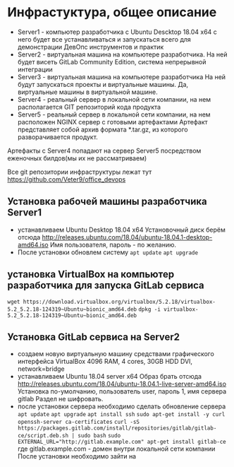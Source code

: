 # Инфрастуктура, общее описание

- Server1 - компьютер разработчика с Ubuntu Descktop 18.04 x64
с него будет все устанавливаться и запускаться всего для демонстрации ДевОпс инструментов и практик
- Server2 - виртуальная машина на компьютере разработчика. 
На ней будет висеть GitLab Community Edition, система непрерывной интеграции
- Server3 - виртуальная машина на компьютере разработчика
На ней будут запускаться проекты и виртуальные машины. Да, виртуальные машины в виртуальной машине.
- Server4 - реальный сервер в локальной сети компании, на нем располагается GIT репозиторий кода продукта
- Server5 - реальный сервер в локальной сети компании, на нем расположен NGINX сервер с готовыми артефактами 
Артефакт представляет собой архив формата *.tar.gz, из которого разворачивается продукт.

Артефакты с Server4 попадают на сервер Server5 посредством еженочных билдов(мы их не рассматриваем)

Все git репозитории инфраструктуры лежат тут https://github.com/Veter9/office_devops

## Установка рабочей машины разработчика Server1
- устанавливаем Ubuntu Desktop 18.04 x64
Установочный диск берём отсюда 
http://releases.ubuntu.com/18.04/ubuntu-18.04.1-desktop-amd64.iso
Имя пользователя, пароль - по желанию.
- После установки обновлем систему
`apt update`
`apt upgrade`

## установка VirtualBox на компьютер разработчика для запуска GitLab сервиса
`wget https://download.virtualbox.org/virtualbox/5.2.18/virtualbox-5.2_5.2.18-124319~Ubuntu~bionic_amd64.deb`
`dpkg -i virtualbox-5.2_5.2.18-124319~Ubuntu~bionic_amd64.deb`

## Установка GitLab сервиса на Server2
- создаем новую виртуальную машину средствами графического интерфейса VirtualBox 
4096 RAM, 4 cores, 30GB HDD DVI, network=bridge 
- устанавливаем Ubuntu 18.04 server x64
Образ брать отсюда http://releases.ubuntu.com/18.04/ubuntu-18.04.1-live-server-amd64.iso
Установка по-умолчанию, пользователь user, пароль 1, имя сервера gitlab
Раздел не шифровать.
- после установки сервера необходимо сделать обновление сервера 
`apt update`
`apt upgrade`
`apt install ssh`
`sudo apt-get install -y curl openssh-server ca-certificates`
`curl -sS https://packages.gitlab.com/install/repositories/gitlab/gitlab-ce/script.deb.sh | sudo bash`
`sudo EXTERNAL_URL="http://gitlab.example.com" apt-get install gitlab-ce` 
где gitlab.example.com - домен внутри локальной сети компании
После установки необходимо зайти на 




